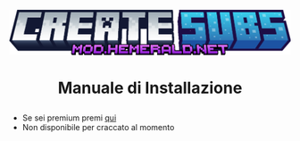 ![titolo](CreateCraft/1.png)

# <p style="text-align: center;">Manuale di Installazione</p>

- Se sei premium premi [qui](CreateSubs%20Premium.md)
- Non disponibile per craccato al momento